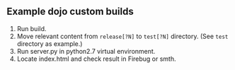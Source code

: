 ## Example dojo custom builds

1. Run build.
2. Move relevant content from `release[?N]` to `test[?N]` directory. (See `test` directory as example.)
3. Run server.py in python2.7 virtual environment.
3. Locate index.html and check result in Firebug or smth.
